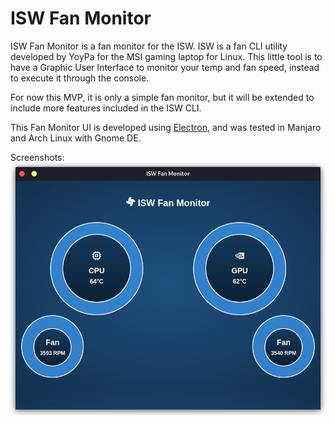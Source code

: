 # ISW Fan Monitor
ISW Fan Monitor is a fan monitor for the ISW. ISW is a fan CLI utility developed by YoyPa for the MSI gaming laptop for Linux.
This little tool is to have a Graphic User Interface to monitor your temp and fan speed, instead to execute it through the console.

For now this MVP, it is only a simple fan monitor, but it will be extended to include more features included in the ISW CLI.

This Fan Monitor UI is developed using [Electron](https://electronjs.org/), and was tested in Manjaro and Arch Linux with Gnome DE.

Screenshots:
![Fan Monitor UI](./screenshot.png)   
